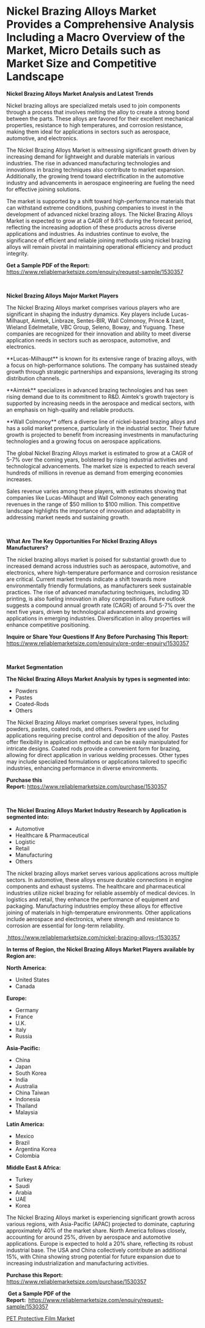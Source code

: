 <p><h1>Nickel Brazing Alloys Market Provides a Comprehensive Analysis Including a Macro Overview of the Market, Micro Details such as Market Size and Competitive Landscape</h1></p><p><strong>Nickel Brazing Alloys Market Analysis and Latest Trends</strong></p>
<p><p>Nickel brazing alloys are specialized metals used to join components through a process that involves melting the alloy to create a strong bond between the parts. These alloys are favored for their excellent mechanical properties, resistance to high temperatures, and corrosion resistance, making them ideal for applications in sectors such as aerospace, automotive, and electronics.</p><p>The Nickel Brazing Alloys Market is witnessing significant growth driven by increasing demand for lightweight and durable materials in various industries. The rise in advanced manufacturing technologies and innovations in brazing techniques also contribute to market expansion. Additionally, the growing trend toward electrification in the automotive industry and advancements in aerospace engineering are fueling the need for effective joining solutions.</p><p>The market is supported by a shift toward high-performance materials that can withstand extreme conditions, pushing companies to invest in the development of advanced nickel brazing alloys. The Nickel Brazing Alloys Market is expected to grow at a CAGR of 9.6% during the forecast period, reflecting the increasing adoption of these products across diverse applications and industries. As industries continue to evolve, the significance of efficient and reliable joining methods using nickel brazing alloys will remain pivotal in maintaining operational efficiency and product integrity.</p></p>
<p><strong>Get a Sample PDF of the Report:&nbsp;</strong> <a href="https://www.reliablemarketsize.com/enquiry/request-sample/1530357?utm_campaign=1889&utm_medium=2&utm_source=Github&utm_content=ia&utm_term=01042025&utm_id=nickel-brazing-alloys">https://www.reliablemarketsize.com/enquiry/request-sample/1530357</a></p>
<p>&nbsp;</p>
<p><strong>Nickel Brazing Alloys Major Market Players</strong></p>
<p><p>The Nickel Brazing Alloys market comprises various players who are significant in shaping the industry dynamics. Key players include Lucas-Milhaupt, Aimtek, Linbraze, Sentes-BIR, Wall Colmonoy, Prince & Izant, Wieland Edelmetalle, VBC Group, Seleno, Boway, and Yuguang. These companies are recognized for their innovation and ability to meet diverse application needs in sectors such as aerospace, automotive, and electronics.</p><p>**Lucas-Milhaupt** is known for its extensive range of brazing alloys, with a focus on high-performance solutions. The company has sustained steady growth through strategic partnerships and expansions, leveraging its strong distribution channels.</p><p>**Aimtek** specializes in advanced brazing technologies and has seen rising demand due to its commitment to R&D. Aimtek's growth trajectory is supported by increasing needs in the aerospace and medical sectors, with an emphasis on high-quality and reliable products.</p><p>**Wall Colmonoy** offers a diverse line of nickel-based brazing alloys and has a solid market presence, particularly in the industrial sector. Their future growth is projected to benefit from increasing investments in manufacturing technologies and a growing focus on aerospace applications.</p><p>The global Nickel Brazing Alloys market is estimated to grow at a CAGR of 5-7% over the coming years, bolstered by rising industrial activities and technological advancements. The market size is expected to reach several hundreds of millions in revenue as demand from emerging economies increases.</p><p>Sales revenue varies among these players, with estimates showing that companies like Lucas-Milhaupt and Wall Colmonoy each generating revenues in the range of $50 million to $100 million. This competitive landscape highlights the importance of innovation and adaptability in addressing market needs and sustaining growth.</p></p>
<p>&nbsp;</p>
<p><strong>What Are The Key Opportunities For Nickel Brazing Alloys Manufacturers?</strong></p>
<p><p>The nickel brazing alloys market is poised for substantial growth due to increased demand across industries such as aerospace, automotive, and electronics, where high-temperature performance and corrosion resistance are critical. Current market trends indicate a shift towards more environmentally friendly formulations, as manufacturers seek sustainable practices. The rise of advanced manufacturing techniques, including 3D printing, is also fueling innovation in alloy compositions. Future outlook suggests a compound annual growth rate (CAGR) of around 5-7% over the next five years, driven by technological advancements and growing applications in emerging industries. Diversification in alloy properties will enhance competitive positioning.</p></p>
<p><strong>Inquire or Share Your Questions If Any Before Purchasing This Report:</strong> <a href="https://www.reliablemarketsize.com/enquiry/pre-order-enquiry/1530357?utm_campaign=1889&utm_medium=2&utm_source=Github&utm_content=ia&utm_term=01042025&utm_id=nickel-brazing-alloys">https://www.reliablemarketsize.com/enquiry/pre-order-enquiry/1530357</a></p>
<p>&nbsp;</p>
<p><strong>Market Segmentation</strong></p>
<p><strong>The Nickel Brazing Alloys Market Analysis by types is segmented into:</strong></p>
<p><ul><li>Powders</li><li>Pastes</li><li>Coated-Rods</li><li>Others</li></ul></p>
<p><p>The Nickel Brazing Alloys market comprises several types, including powders, pastes, coated rods, and others. Powders are used for applications requiring precise control and deposition of the alloy. Pastes offer flexibility in application methods and can be easily manipulated for intricate designs. Coated rods provide a convenient form for brazing, allowing for direct application in various welding processes. Other types may include specialized formulations or applications tailored to specific industries, enhancing performance in diverse environments.</p></p>
<p><strong>Purchase this Report:&nbsp;</strong><a href="https://www.reliablemarketsize.com/purchase/1530357?utm_campaign=1889&utm_medium=2&utm_source=Github&utm_content=ia&utm_term=01042025&utm_id=nickel-brazing-alloys">https://www.reliablemarketsize.com/purchase/1530357</a></p>
<p>&nbsp;</p>
<p><strong>The Nickel Brazing Alloys Market Industry Research by Application is segmented into:</strong></p>
<p><ul><li>Automotive</li><li>Healthcare & Pharmaceutical</li><li>Logistic</li><li>Retail</li><li>Manufacturing</li><li>Others</li></ul></p>
<p><p>The nickel brazing alloys market serves various applications across multiple sectors. In automotive, these alloys ensure durable connections in engine components and exhaust systems. The healthcare and pharmaceutical industries utilize nickel brazing for reliable assembly of medical devices. In logistics and retail, they enhance the performance of equipment and packaging. Manufacturing industries employ these alloys for effective joining of materials in high-temperature environments. Other applications include aerospace and electronics, where strength and resistance to corrosion are essential for long-term reliability.</p></p>
<p><a href="https://www.reliablemarketsize.com/nickel-brazing-alloys-r1530357?utm_campaign=1889&utm_medium=2&utm_source=Github&utm_content=ia&utm_term=01042025&utm_id=nickel-brazing-alloys">&nbsp;https://www.reliablemarketsize.com/nickel-brazing-alloys-r1530357</a></p>
<p><strong>In terms of Region, the Nickel Brazing Alloys Market Players available by Region are:</strong></p>
<p>
    <p> <strong> North America: </strong>
        <ul>
            <li>United States</li>
            <li>Canada</li>
        </ul>
        </p> 
    <p> <strong> Europe: </strong>
        <ul>
            <li>Germany</li>
            <li>France</li>
            <li>U.K.</li>
            <li>Italy</li>
            <li>Russia</li>
        </ul>
        </p> 
    <p> <strong> Asia-Pacific: </strong>
        <ul>
            <li>China</li>
            <li>Japan</li>
            <li>South Korea</li>
            <li>India</li>
            <li>Australia</li>
            <li>China Taiwan</li>
            <li>Indonesia</li>
            <li>Thailand</li>
            <li>Malaysia</li>
        </ul>
        </p> 
    <p> <strong> Latin America: </strong>
        <ul>
            <li>Mexico</li>
            <li>Brazil</li>
            <li>Argentina Korea</li>
            <li>Colombia</li>
        </ul>
        </p> 
    <p> <strong> Middle East & Africa: </strong>
        <ul>
            <li>Turkey</li>
            <li>Saudi</li>
            <li>Arabia</li>
            <li>UAE</li>
            <li>Korea</li>
        </ul>
    </p>
    </p>
<p><p>The Nickel Brazing Alloys market is experiencing significant growth across various regions, with Asia-Pacific (APAC) projected to dominate, capturing approximately 40% of the market share. North America follows closely, accounting for around 25%, driven by aerospace and automotive applications. Europe is expected to hold a 20% share, reflecting its robust industrial base. The USA and China collectively contribute an additional 15%, with China showing strong potential for future expansion due to increasing industrialization and manufacturing activities.</p></p>
<p><strong>Purchase this Report: </strong><a href="https://www.reliablemarketsize.com/purchase/1530357?utm_campaign=1889&utm_medium=2&utm_source=Github&utm_content=ia&utm_term=01042025&utm_id=nickel-brazing-alloys">https://www.reliablemarketsize.com/purchase/1530357</a></p>
<p>&nbsp;<strong>Get a Sample PDF of the Report:&nbsp;&nbsp;</strong><a href="https://www.reliablemarketsize.com/enquiry/request-sample/1530357?utm_campaign=1889&utm_medium=2&utm_source=Github&utm_content=ia&utm_term=01042025&utm_id=nickel-brazing-alloys">https://www.reliablemarketsize.com/enquiry/request-sample/1530357</a></p>
<p><strong></strong></p>
<p><p><a href="https://github.com/prosalinda88/Market-Research-Report-List-7/blob/main/pet-protective-film-market.md?utm_campaign=1889&utm_medium=2&utm_source=Github&utm_content=ia&utm_term=01042025&utm_id=nickel-brazing-alloys">PET Protective Film Market</a></p></p>